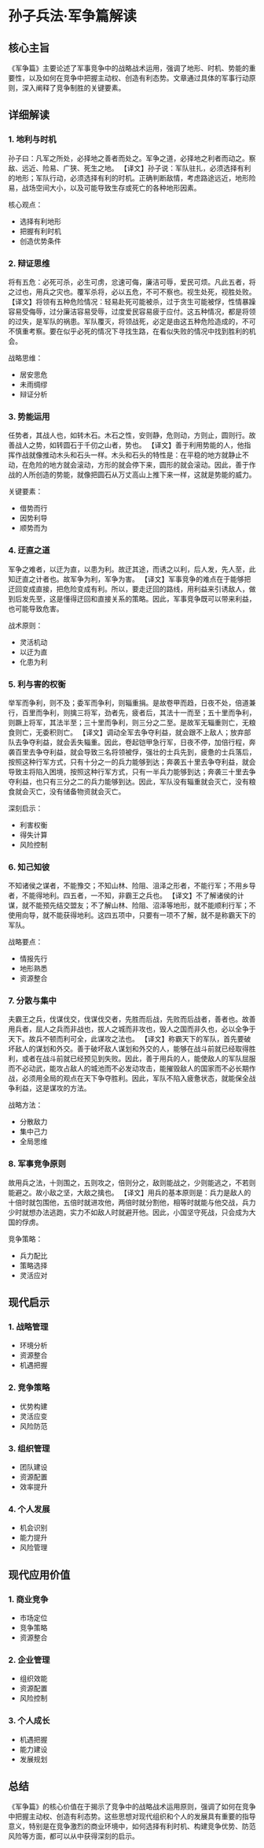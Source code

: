 # 孙子兵法·军争篇解读

## 核心主旨
《军争篇》主要论述了军事竞争中的战略战术运用，强调了地形、时机、势能的重要性，以及如何在竞争中把握主动权、创造有利态势。文章通过具体的军事行动原则，深入阐释了竞争制胜的关键要素。

## 详细解读

### 1. 地利与时机
孙子曰：凡军之所处，必择地之善者而处之。军争之道，必择地之利者而动之。察敌、远近、险易、广狭、死生之地。
【译文】孙子说：军队驻扎，必须选择有利的地形；军队行动，必须选择有利的时机。正确判断敌情，考虑路途远近，地形险易，战场空间大小，以及可能导致生存或死亡的各种地形因素。

核心观点：
- 选择有利地形
- 把握有利时机
- 创造优势条件

### 2. 辩证思维
将有五危：必死可杀，必生可虏，忿速可侮，廉洁可辱，爱民可烦。凡此五者，将之过也，用兵之灾也。覆军杀将，必以五危，不可不察也。视生处死，视胜处败。
【译文】将领有五种危险情况：轻易赴死可能被杀，过于贪生可能被俘，性情暴躁容易受侮辱，过分廉洁容易受辱，过度爱民容易疲于应付。这五种情况，都是将领的过失，是军队的祸患。军队覆灭，将领战死，必定是由这五种危险造成的，不可不慎重考察。要在似乎必死的情况下寻找生路，在看似失败的情况中找到胜利的机会。

战略思维：
- 居安思危
- 未雨绸缪
- 辩证分析

### 3. 势能运用
任势者，其战人也，如转木石。木石之性，安则静，危则动，方则止，圆则行。故善战人之势，如转圆石于千仞之山者，势也。
【译文】善于利用势能的人，他指挥作战就像推动木头和石头一样。木头和石头的特性是：在平稳的地方就静止不动，在危险的地方就会滚动，方形的就会停下来，圆形的就会滚动。因此，善于作战的人所创造的势能，就像把圆石从万丈高山上推下来一样，这就是势能的威力。

关键要素：
- 借势而行
- 因势利导
- 顺势而为

### 4. 迂直之道
军争之难者，以迂为直，以患为利。故迂其途，而诱之以利，后人发，先人至，此知迂直之计者也。故军争为利，军争为害。
【译文】军事竞争的难点在于能够把迂回变成直接，把危险变成有利。所以，要走迂回的路线，用利益来引诱敌人，做到后发先至，这是懂得迂回和直接关系的策略。因此，军事竞争既可以带来利益，也可能导致危害。

战术原则：
- 灵活机动
- 以迂为直
- 化患为利

### 5. 利与害的权衡
举军而争利，则不及；委军而争利，则辎重捐。是故卷甲而趋，日夜不处，倍道兼行，百里而争利，则擒三将军，劲者先，疲者后，其法十一而至；五十里而争利，则蹶上将军，其法半至；三十里而争利，则三分之二至。是故军无辎重则亡，无粮食则亡，无委积则亡。
【译文】调动全军去争夺利益，就会跟不上敌人；放弃部队去争夺利益，就会丢失辎重。因此，卷起铠甲急行军，日夜不停，加倍行程，奔袭百里去争夺利益，就会导致三名将领被俘，强壮的士兵先到，疲惫的士兵落后，按照这种行军方式，只有十分之一的兵力能够到达；奔袭五十里去争夺利益，就会导致主将陷入困境，按照这种行军方式，只有一半兵力能够到达；奔袭三十里去争夺利益，也只有三分之二的兵力能够到达。因此，军队没有辎重就会灭亡，没有粮食就会灭亡，没有储备物资就会灭亡。

深刻启示：
- 利害权衡
- 得失计算
- 风险控制

### 6. 知己知彼
不知诸侯之谋者，不能豫交；不知山林、险阻、沮泽之形者，不能行军；不用乡导者，不能得地利。四五者，一不知，非霸王之兵也。
【译文】不了解诸侯的计谋，就不能预先结交盟友；不了解山林、险阻、沼泽等地形，就不能顺利行军；不使用向导，就不能获得地利。这四五项中，只要有一项不了解，就不是称霸天下的军队。

战略要点：
- 情报先行
- 地形熟悉
- 资源整合

### 7. 分散与集中
夫霸王之兵，伐谋伐交，伐谋伐交者，先胜而后战，先败而后战者，善者也。故善用兵者，屈人之兵而非战也，拔人之城而非攻也，毁人之国而非久也，必以全争于天下。故兵不顿而利可全，此谋攻之法也。
【译文】称霸天下的军队，首先要破坏敌人的谋划和外交。善于破坏敌人谋划和外交的人，能够在战斗前就已经取得胜利，或者在战斗前就已经预见到失败。因此，善于用兵的人，能使敌人的军队屈服而不必动武，能攻占敌人的城池而不必发动攻击，能摧毁敌人的国家而不必长期作战，必须用全局的观点在天下争夺胜利。因此，军队不陷入疲惫状态，就能保全战争利益，这是谋攻的方法。

战略方法：
- 分散敌力
- 集中己力
- 全局思维

### 8. 军事竞争原则
故用兵之法，十则围之，五则攻之，倍则分之，敌则能战之，少则能逃之，不若则能避之。故小敌之坚，大敌之擒也。
【译文】用兵的基本原则是：兵力是敌人的十倍时就包围他，五倍时就进攻他，两倍时就分割他，相等时就能与他交战，兵力少时就想办法逃跑，实力不如敌人时就避开他。因此，小国坚守死战，只会成为大国的俘虏。

竞争策略：
- 兵力配比
- 策略选择
- 灵活应对

## 现代启示

### 1. 战略管理
- 环境分析
- 资源整合
- 机遇把握

### 2. 竞争策略
- 优势构建
- 灵活应变
- 风险防范

### 3. 组织管理
- 团队建设
- 资源配置
- 效率提升

### 4. 个人发展
- 机会识别
- 能力提升
- 风险管理

## 现代应用价值

### 1. 商业竞争
- 市场定位
- 竞争策略
- 资源整合

### 2. 企业管理
- 组织效能
- 资源配置
- 风险控制

### 3. 个人成长
- 机遇把握
- 能力建设
- 发展规划

## 总结
《军争篇》的核心价值在于揭示了竞争中的战略战术运用原则，强调了如何在竞争中把握主动权、创造有利态势。这些思想对现代组织和个人的发展具有重要的指导意义，特别是在竞争激烈的商业环境中，如何选择有利时机、构建竞争优势、防范风险等方面，都可以从中获得深刻的启示。 